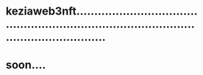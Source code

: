 # keziaweb3nft...................................................................................................................
# soon....
